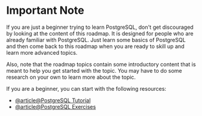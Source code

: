 # Important Note

If you are just a beginner trying to learn PostgreSQL, don't get discouraged by looking at the content of this roadmap. It is designed for people who are already familiar with PostgreSQL. Just learn some basics of PostgreSQL and then come back to this roadmap when you are ready to skill up and learn more advanced topics.

Also, note that the roadmap topics contain some introductory content that is meant to help you get started with the topic. You may have to do some research on your own to learn more about the topic.

If you are a beginner, you can start with the following resources:

- [@article@PostgreSQL Tutorial](https://www.postgresqltutorial.com/)
- [@article@PostgreSQL Exercises](https://pgexercises.com/)